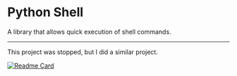 # Python Shell

A library that allows quick execution of shell commands.

------

This project was stopped, but I did a similar project.

[![Readme Card](https://github-readme-stats.vercel.app/api/pin/?username=Grey-Wind&repo=ShellLibrary)](https://github.com/Grey-Wind/ShellLibrary)
